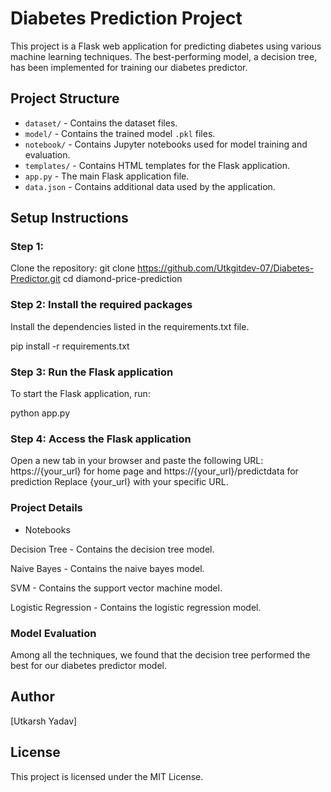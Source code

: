 # Diabetes Prediction Project

This project is a Flask web application for predicting diabetes using various machine learning techniques. The best-performing model, a decision tree, has been implemented for training our diabetes predictor.

## Project Structure

- `dataset/` - Contains the dataset files.
- `model/` - Contains the trained model `.pkl` files.
- `notebook/` - Contains Jupyter notebooks used for model training and evaluation.
- `templates/` - Contains HTML templates for the Flask application.
- `app.py` - The main Flask application file.
- `data.json` - Contains additional data used by the application.

## Setup Instructions

### Step 1:
Clone the repository: git clone https://github.com/Utkgitdev-07/Diabetes-Predictor.git cd diamond-price-prediction

### Step 2: Install the required packages
Install the dependencies listed in the requirements.txt file.

pip install -r requirements.txt


### Step 3: Run the Flask application
To start the Flask application, run:

python app.py


### Step 4: Access the Flask application
Open a new tab in your browser and paste the following URL:
https://{your_url} for home page and https://{your_url}/predictdata for prediction
Replace {your_url} with your specific URL.


### Project Details

* Notebooks

Decision Tree - Contains the decision tree model.

Naive Bayes - Contains the naive bayes model.

SVM - Contains the support vector machine model.

Logistic Regression - Contains the logistic regression model.


### Model Evaluation
Among all the techniques, we found that the decision tree performed the best for our diabetes predictor model.

## Author
[Utkarsh Yadav]

## License
This project is licensed under the MIT License.





